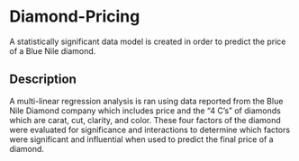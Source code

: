 # Diamond-Pricing

A statistically significant data model is created in order to predict the price of a Blue Nile diamond. 

## Description

A multi-linear regression analysis is ran using data reported from the Blue Nile Diamond company which includes price and the “4 C’s” of diamonds which are carat, cut, clarity, and color. These four factors of the diamond were evaluated for significance and interactions to determine which factors were significant and influential when used to predict the final price of a diamond.
